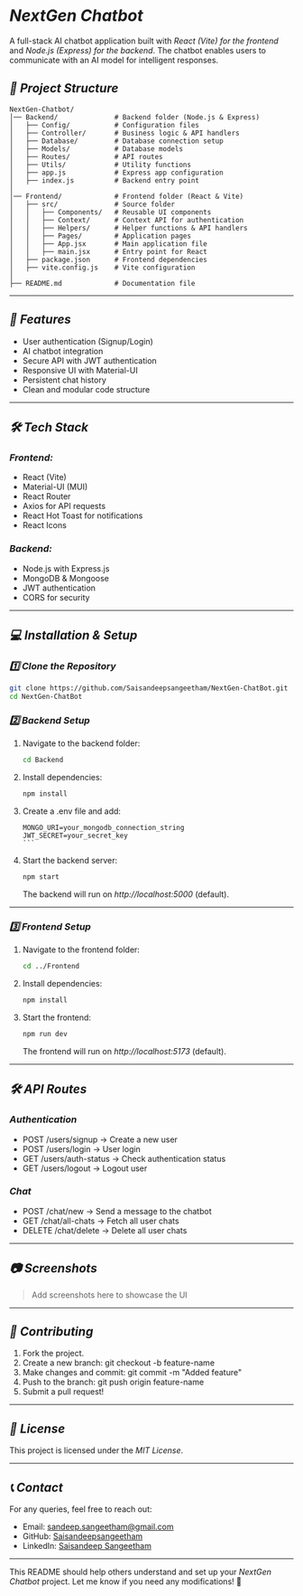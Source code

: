 # *NextGen Chatbot*

A full-stack AI chatbot application built with *React (Vite) for the frontend* and *Node.js (Express) for the backend*. The chatbot enables users to communicate with an AI model for intelligent responses.

## *📂 Project Structure*
```
NextGen-Chatbot/
│── Backend/              # Backend folder (Node.js & Express)
│   ├── Config/           # Configuration files
│   ├── Controller/       # Business logic & API handlers
│   ├── Database/         # Database connection setup
│   ├── Models/           # Database models
│   ├── Routes/           # API routes
│   ├── Utils/            # Utility functions
│   ├── app.js            # Express app configuration
│   ├── index.js          # Backend entry point
│
│── Frontend/             # Frontend folder (React & Vite)
│   ├── src/              # Source folder
│   │   ├── Components/   # Reusable UI components
│   │   ├── Context/      # Context API for authentication
│   │   ├── Helpers/      # Helper functions & API handlers
│   │   ├── Pages/        # Application pages
│   │   ├── App.jsx       # Main application file
│   │   ├── main.jsx      # Entry point for React
│   ├── package.json      # Frontend dependencies
│   ├── vite.config.js    # Vite configuration
│
├── README.md             # Documentation file
```

---

## *🚀 Features*
- User authentication (Signup/Login)
- AI chatbot integration
- Secure API with JWT authentication
- Responsive UI with Material-UI
- Persistent chat history
- Clean and modular code structure

---

## *🛠️ Tech Stack*
### *Frontend:*
- React (Vite)
- Material-UI (MUI)
- React Router
- Axios for API requests
- React Hot Toast for notifications
- React Icons

### *Backend:*
- Node.js with Express.js
- MongoDB & Mongoose
- JWT authentication
- CORS for security

---

## *💻 Installation & Setup*
### *1️⃣ Clone the Repository*
```sh
git clone https://github.com/Saisandeepsangeetham/NextGen-ChatBot.git
cd NextGen-ChatBot
```

### *2️⃣ Backend Setup*
1. Navigate to the backend folder:
   ```sh
   cd Backend
   ```
2. Install dependencies:
   ```sh
   npm install
   ```
3. Create a .env file and add:
   ````
   MONGO_URI=your_mongodb_connection_string
   JWT_SECRET=your_secret_key
   ```
4. Start the backend server:
   ```sh
   npm start
   ```
   The backend will run on *http://localhost:5000* (default).

---

### *3️⃣ Frontend Setup*
1. Navigate to the frontend folder:
   ```sh
   cd ../Frontend
   ```
2. Install dependencies:
   ```sh
   npm install
   ```
3. Start the frontend:
   ```sh
   npm run dev
   ```
   The frontend will run on *http://localhost:5173* (default).

---

## *🛠 API Routes*
### *Authentication*
- POST /users/signup → Create a new user
- POST /users/login → User login
- GET /users/auth-status → Check authentication status
- GET /users/logout → Logout user

### *Chat*
- POST /chat/new → Send a message to the chatbot
- GET /chat/all-chats → Fetch all user chats
- DELETE /chat/delete → Delete all user chats

---

## *📷 Screenshots*
> Add screenshots here to showcase the UI

---

## *🤝 Contributing*
1. Fork the project.
2. Create a new branch: git checkout -b feature-name
3. Make changes and commit: git commit -m "Added feature"
4. Push to the branch: git push origin feature-name
5. Submit a pull request!

---

## *📜 License*
This project is licensed under the *MIT License*.

---

## *📞 Contact*
For any queries, feel free to reach out:
- Email: sandeep.sangeetham@gmail.com
- GitHub: [Saisandeepsangeetham](https://github.com/Saisandeepsangeetham)
- LinkedIn: [Saisandeep Sangeetham](https://linkedin.com/in/saisandeep-sangeetham)

---

This README should help others understand and set up your *NextGen Chatbot* project. Let me know if you need any modifications! 🚀
